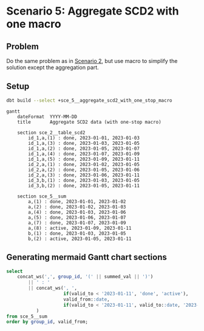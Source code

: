 # Scenario 5: Aggregate SCD2 with one macro

## Problem

Do the same problem as in [Scenario 2](./sce_2__aggregate_scd2.md),
but use macro to simplify the solution except the aggregation part.

## Setup

```sh
dbt build --select +sce_5__aggregate_scd2_with_one_stop_macro
```

```mermaid
gantt
    dateFormat  YYYY-MM-DD
    title       Aggregate SCD2 data (with one-stop macro)

    section sce_2__table_scd2
        id_1,a,(1) : done, 2023-01-01, 2023-01-03
        id_1,a,(3) : done, 2023-01-03, 2023-01-05
        id_1,a,(2) : done, 2023-01-05, 2023-01-07
        id_1,a,(4) : done, 2023-01-07, 2023-01-09
        id_1,a,(5) : done, 2023-01-09, 2023-01-11
        id_2,a,(1) : done, 2023-01-02, 2023-01-05
        id_2,a,(2) : done, 2023-01-05, 2023-01-06
        id_2,a,(3) : done, 2023-01-06, 2023-01-11
        id_3,b,(1) : done, 2023-01-03, 2023-01-05
        id_3,b,(2) : done, 2023-01-05, 2023-01-11

    section sce_5__sum
        a,(1) : done, 2023-01-01, 2023-01-02
        a,(2) : done, 2023-01-02, 2023-01-03
        a,(4) : done, 2023-01-03, 2023-01-06
        a,(5) : done, 2023-01-06, 2023-01-07
        a,(7) : done, 2023-01-07, 2023-01-09
        a,(8) : active, 2023-01-09, 2023-01-11
        b,(1) : done, 2023-01-03, 2023-01-05
        b,(2) : active, 2023-01-05, 2023-01-11
```

## Generating mermaid Gantt chart sections

```sql
select
    concat_ws(',', group_id, '(' || summed_val || ')')
        || ' : '
        || concat_ws(', ',
                     if(valid_to < '2023-01-11', 'done', 'active'),
                     valid_from::date,
                     if(valid_to < '2023-01-11', valid_to::date, '2023-01-11')
           )
from sce_5__sum
order by group_id, valid_from;
```

